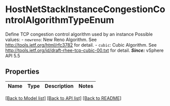 # HostNetStackInstanceCongestionControlAlgorithmTypeEnum

Define TCP congestion control algorithm used by an instance  Possible values: - `newreno`: New Reno Algorithm.      See http://tools.ietf.org/html/rfc3782 for detail. - `cubic`: Cubic Algorithm.      See http://tools.ietf.org/id/draft-rhee-tcp-cubic-00.txt for detail.  ***Since:*** vSphere API 5.5 

## Properties
Name | Type | Description | Notes
------------ | ------------- | ------------- | -------------

[[Back to Model list]](../README.md#documentation-for-models) [[Back to API list]](../README.md#documentation-for-api-endpoints) [[Back to README]](../README.md)


